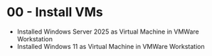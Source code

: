 # 00 - Install VMs

* Installed Windows Server 2025 as Virtual Machine in VMWare Workstation
* Installed Windows 11 as Virtual Machine in VMWare Workstation